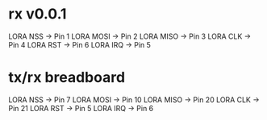 # rx v0.0.1
LORA NSS -> Pin 1
LORA MOSI -> Pin 2
LORA MISO -> Pin 3
LORA CLK -> Pin 4
LORA RST -> Pin 6
LORA IRQ -> Pin 5

# tx/rx breadboard
LORA NSS -> Pin 7
LORA MOSI -> Pin 10
LORA MISO -> Pin 20
LORA CLK -> Pin 21
LORA RST -> Pin 5
LORA IRQ -> Pin 6